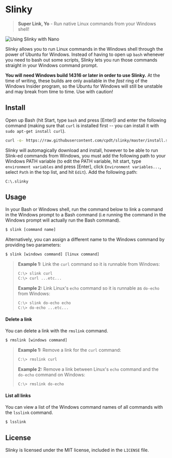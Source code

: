 # Slinky

> **Super Link, Yo** - Run native Linux commands from your Windows shell!

![Using Slinky with Nano](http://i.imgur.com/RLFtEEb.gif)

Slinky allows you to run Linux commands in the Windows shell through the power of Ubuntu for Windows. Instead of having to open up `bash` whenever you need to bash out some scripts, Slinky lets you run those commands straight in your Windows command prompt.

**You will need Windows build 14316 or later in order to use Slinky.** At the time of writing, these builds are only available in the _fast_ ring of the Windows Insider program, so the Ubuntu for Windows will still be unstable and may break from time to time. Use with caution!

## Install

Open up Bash (hit Start, type `bash` and press [Enter]) and enter the following command (making sure that `curl` is installed first -- you can install it with `sudo apt-get install curl`).

```bash
curl -o- https://raw.githubusercontent.com/cpdt/slinky/master/install.sh | /bin/bash
```

Slinky will automagically download and install, however to be able to run Slink-ed commands from Windows, you must add the following path to your Windows PATH variable (to edit the PATH variable, hit start, type `environment variables` and press [Enter], click `Environment variables...`, select `Path` in the top list, and hit `Edit`). Add the following path:

```
C:\.slinky
```

## Usage

In your Bash or Windows shell, run the command below to link a command in the Windows prompt to a Bash command (i.e running the command in the Windows prompt will actually run the Bash command).

```bash
$ slink [command name]
```

Alternatively, you can assign a different name to the Windows command by providing two parameters:

```bash
$ slink [windows command] [linux command]
```

> **Example 1:**
> Link the `curl` command so it is runnable from Windows:
> ```bash
> C:\> slink curl
> C:\> curl ...etc...
> ```
> **Example 2:**
> Link Linux's `echo` command so it is runnable as `do-echo` from Windows:
> ```bash
> C:\> slink do-echo echo
> C:\> do-echo ...etc...
> ```

#### Delete a link

You can delete a link with the `rmslink` command.

```bash
$ rmslink [windows command]
```

> **Example 1:**
> Remove a link for the `curl` command:
> ```bash
> C:\> rmslink curl
> ```
> **Example 2:**
> Remove a link between Linux's `echo` command and the `do-echo` command on Windows:
> ```bash
> C:\> rmslink do-echo
> ```

#### List all links

You can view a list of the Windows command names of all commands with the `lsslink` command.

```bash
$ lsslink
```

## License

Slinky is licensed under the MIT license, included in the `LICENSE` file.
